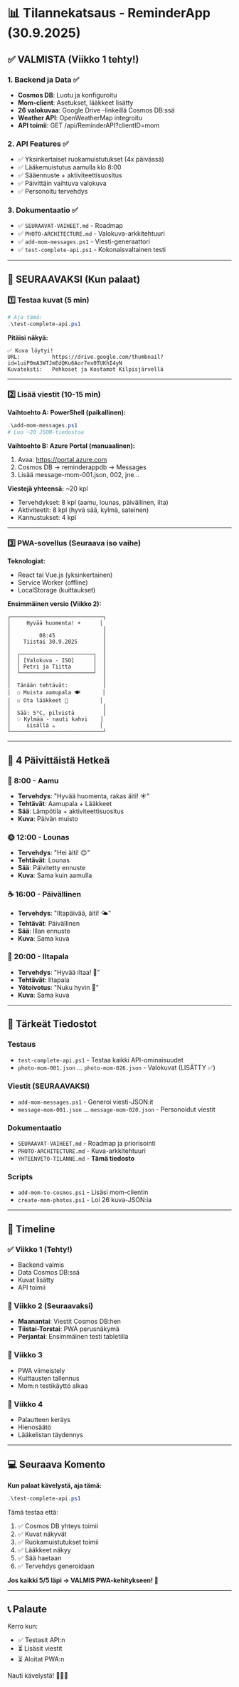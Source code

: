 # 📊 Tilannekatsaus - ReminderApp (30.9.2025)

## ✅ VALMISTA (Viikko 1 tehty!)

### 1. Backend ja Data ✅
- **Cosmos DB**: Luotu ja konfiguroitu
- **Mom-client**: Asetukset, lääkkeet lisätty
- **26 valokuvaa**: Google Drive -linkeillä Cosmos DB:ssä
- **Weather API**: OpenWeatherMap integroitu
- **API toimii**: GET /api/ReminderAPI?clientID=mom

### 2. API Features ✅
- ✅ Yksinkertaiset ruokamuistutukset (4x päivässä)
- ✅ Lääkemuistutus aamulla klo 8:00
- ✅ Sääennuste + aktiviteettisuositus
- ✅ Päivittäin vaihtuva valokuva
- ✅ Personoitu tervehdys

### 3. Dokumentaatio ✅
- ✅ `SEURAAVAT-VAIHEET.md` - Roadmap
- ✅ `PHOTO-ARCHITECTURE.md` - Valokuva-arkkitehtuuri
- ✅ `add-mom-messages.ps1` - Viesti-generaattori
- ✅ `test-complete-api.ps1` - Kokonaisvaltainen testi

---

## 🔄 SEURAAVAKSI (Kun palaat)

### 1️⃣ Testaa kuvat (5 min)

```powershell
# Aja tämä:
.\test-complete-api.ps1
```

**Pitäisi näkyä:**
```
✅ Kuva löytyi!
URL:          https://drive.google.com/thumbnail?id=1uiP0mA3WTJmEdQKu6Aor7ex0TUKhI4yN
Kuvateksti:   Pehkoset ja Kostamot Kilpisjärvellä
```

---

### 2️⃣ Lisää viestit (10-15 min)

**Vaihtoehto A: PowerShell (paikallinen):**
```powershell
.\add-mom-messages.ps1
# Luo ~20 JSON-tiedostoa
```

**Vaihtoehto B: Azure Portal (manuaalinen):**
1. Avaa: https://portal.azure.com
2. Cosmos DB → reminderappdb → Messages
3. Lisää message-mom-001.json, 002, jne...

**Viestejä yhteensä:** ~20 kpl
- Tervehdykset: 8 kpl (aamu, lounas, päivällinen, ilta)
- Aktiviteetit: 8 kpl (hyvä sää, kylmä, sateinen)
- Kannustukset: 4 kpl

---

### 3️⃣ PWA-sovellus (Seuraava iso vaihe)

**Teknologiat:**
- React tai Vue.js (yksinkertainen)
- Service Worker (offline)
- LocalStorage (kuittaukset)

**Ensimmäinen versio (Viikko 2):**
```
┌─────────────────────────────┐
│     Hyvää huomenta! ☀️      │
│                             │
│         08:45               │
│    Tiistai 30.9.2025        │
│                             │
│  ┌───────────────────────┐  │
│  │ [Valokuva - ISO]      │  │
│  │ Petri ja Tiitta       │  │
│  └───────────────────────┘  │
│                             │
│  Tänään tehtävät:           │
│  ☐ Muista aamupala 🍽️       │
│  ☐ Ota lääkkeet 💊          │
│                             │
│  Sää: 5°C, pilvistä         │
│  💡 Kylmää - nauti kahvi    │
│     sisällä ☕              │
└─────────────────────────────┘
```

---

## 🎯 4 Päivittäistä Hetkeä

### 🌅 8:00 - Aamu
- **Tervehdys**: "Hyvää huomenta, rakas äiti! ☀️"
- **Tehtävät**: Aamupala + Lääkkeet
- **Sää**: Lämpötila + aktiviteettisuositus
- **Kuva**: Päivän muisto

### 🌞 12:00 - Lounas
- **Tervehdys**: "Hei äiti! 😊"
- **Tehtävät**: Lounas
- **Sää**: Päivitetty ennuste
- **Kuva**: Sama kuin aamulla

### ☕ 16:00 - Päivällinen
- **Tervehdys**: "Iltapäivää, äiti! 🌤️"
- **Tehtävät**: Päivällinen
- **Sää**: Illan ennuste
- **Kuva**: Sama kuva

### 🌙 20:00 - Iltapala
- **Tervehdys**: "Hyvää iltaa! 🌙"
- **Tehtävät**: Iltapala
- **Yötoivotus**: "Nuku hyvin 💙"
- **Kuva**: Sama kuva

---

## 📂 Tärkeät Tiedostot

### Testaus
- `test-complete-api.ps1` - Testaa kaikki API-ominaisuudet
- `photo-mom-001.json` ... `photo-mom-026.json` - Valokuvat (LISÄTTY ✅)

### Viestit (SEURAAVAKSI)
- `add-mom-messages.ps1` - Generoi viesti-JSON:it
- `message-mom-001.json` ... `message-mom-020.json` - Personoidut viestit

### Dokumentaatio
- `SEURAAVAT-VAIHEET.md` - Roadmap ja priorisointi
- `PHOTO-ARCHITECTURE.md` - Kuva-arkkitehtuuri
- `YHTEENVETO-TILANNE.md` - **Tämä tiedosto**

### Scripts
- `add-mom-to-cosmos.ps1` - Lisäsi mom-clientin
- `create-mom-photos.ps1` - Loi 26 kuva-JSON:ia

---

## 🚀 Timeline

### ✅ Viikko 1 (Tehty!)
- Backend valmis
- Data Cosmos DB:ssä
- Kuvat lisätty
- API toimii

### 📅 Viikko 2 (Seuraavaksi)
- **Maanantai**: Viestit Cosmos DB:hen
- **Tiistai-Torstai**: PWA perusnäkymä
- **Perjantai**: Ensimmäinen testi tabletilla

### 📅 Viikko 3
- PWA viimeistely
- Kuittausten tallennus
- Mom:n testikäyttö alkaa

### 📅 Viikko 4
- Palautteen keräys
- Hienosäätö
- Lääkelistan täydennys

---

## 💻 Seuraava Komento

**Kun palaat kävelystä, aja tämä:**

```powershell
.\test-complete-api.ps1
```

Tämä testaa että:
1. ✅ Cosmos DB yhteys toimii
2. ✅ Kuvat näkyvät
3. ✅ Ruokamuistutukset toimii
4. ✅ Lääkkeet näkyy
5. ✅ Sää haetaan
6. ✅ Tervehdys generoidaan

**Jos kaikki 5/5 läpi → VALMIS PWA-kehitykseen! 🎉**

---

## 📞 Palaute

Kerro kun:
- ✅ Testasit API:n
- ⏳ Lisäsit viestit
- ⏳ Aloitat PWA:n

Nauti kävelystä! 🚶‍♂️🌳
